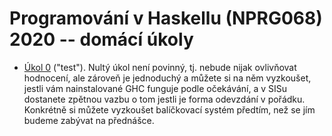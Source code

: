
# Programování v Haskellu (NPRG068) 2020 -- domácí úkoly

- [Úkol 0](a0/) ("test"). Nultý úkol není povinný, tj. nebude nijak ovlivňovat
  hodnocení, ale zároveň je jednoduchý a můžete si na něm vyzkoušet, jestli vám
  nainstalované GHC funguje podle očekávání, a v SISu dostanete zpětnou vazbu o
  tom jestli je forma odevzdání v pořádku. Konkrétně si můžete vyzkoušet
  balíčkovací systém předtím, než se jím budeme zabývat na přednášce.
